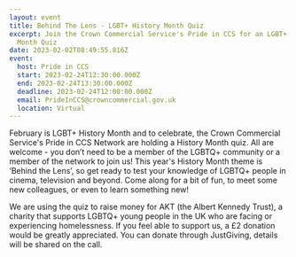 ```yaml
---
layout: event
title: Behind The Lens - LGBT+ History Month Quiz
excerpt: Join the Crown Commercial Service's Pride in CCS for an LGBT+ History
  Month Quiz
date: 2023-02-02T08:49:55.816Z
event:
  host: Pride in CCS
  start: 2023-02-24T12:30:00.000Z
  end: 2023-02-24T13:30:00.000Z
  deadline: 2023-02-24T12:00:00.000Z
  email: PrideInCCS@crowncommercial.gov.uk
  location: Virtual
---
```

February is LGBT+ History Month and to celebrate, the Crown Commercial Service's Pride in CCS Network are holding a History Month quiz. All are welcome - you don’t need to be a member of the LGBTQ+ community or a member of the network to join us! This year's History Month theme is ‘Behind the Lens’, so get ready to test your knowledge of LGBTQ+ people in cinema, television and beyond. Come along for a bit of fun, to meet some new colleagues, or even to learn something new! 

We are using the quiz to raise money for AKT (the Albert Kennedy Trust), a charity that supports LGBTQ+ young people in the UK who are facing or experiencing homelessness. If you feel able to support us, a £2 donation would be greatly appreciated. You can donate through JustGiving, details will be shared on the call.